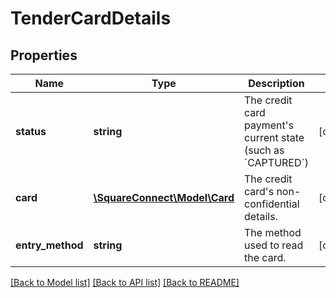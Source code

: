 # TenderCardDetails

## Properties
Name | Type | Description | Notes
------------ | ------------- | ------------- | -------------
**status** | **string** | The credit card payment&#39;s current state (such as &#x60;CAPTURED&#x60;) | [optional] 
**card** | [**\SquareConnect\Model\Card**](Card.md) | The credit card&#39;s non-confidential details. | [optional] 
**entry_method** | **string** | The method used to read the card. | [optional] 

[[Back to Model list]](../README.md#documentation-for-models) [[Back to API list]](../README.md#documentation-for-api-endpoints) [[Back to README]](../README.md)


